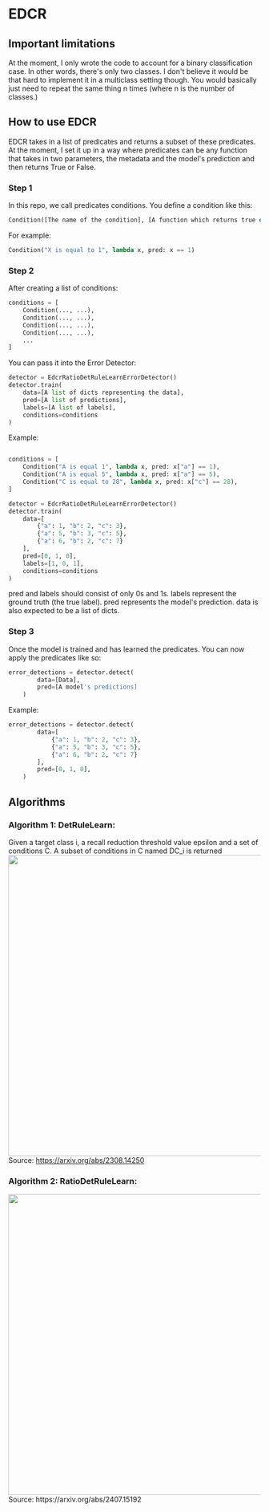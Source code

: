 # EDCR

## Important limitations
At the moment, I only wrote the code to account for a binary classification case. In other words, there's only two classes. I don't believe it would be that hard to implement it in a multiclass setting though. You would basically just need to repeat the same thing n times (where n is the number of classes.)

## How to use EDCR
EDCR takes in a list of predicates and returns a subset of these predicates. At the moment, I set it up in a way where predicates can be any function that takes in two parameters, the metadata and the model's prediction and then returns True or False.
### Step 1
In this repo, we call predicates conditions. You define a condition like this:
```python
Condition([The name of the condition], [A function which returns true or false])
```
For example:
```python
Condition("X is equal to 1", lambda x, pred: x == 1)
```

### Step 2
After creating a list of conditions:
```python
conditions = [
    Condition(..., ...),
    Condition(..., ...),
    Condition(..., ...),
    Condition(..., ...),
    ...
]
```
You can pass it into the Error Detector:

```python
detector = EdcrRatioDetRuleLearnErrorDetector()
detector.train(
    data=[A list of dicts representing the data], 
    pred=[A list of predictions], 
    labels=[A list of labels], 
    conditions=conditions
)
```

Example:
```python

conditions = [
    Condition("A is equal 1", lambda x, pred: x["a"] == 1),
    Condition("A is equal 5", lambda x, pred: x["a"] == 5),
    Condition("C is equal to 28", lambda x, pred: x["c"] == 28),
]

detector = EdcrRatioDetRuleLearnErrorDetector()
detector.train(
    data=[
        {"a": 1, "b": 2, "c": 3},
        {"a": 5, "b": 3, "c": 5},
        {"a": 6, "b": 2, "c": 7}
    ], 
    pred=[0, 1, 0], 
    labels=[1, 0, 1], 
    conditions=conditions
)
```

pred and labels should consist of only 0s and 1s. labels represent the ground truth (the true label). pred represents the model's prediction. data is also expected to be a list of dicts.  

### Step 3  
Once the model is trained and has learned the predicates. You can now apply the predicates like so:
```python
error_detections = detector.detect(
        data=[Data],
        pred=[A model's predictions]
    )
```
Example:
```python
error_detections = detector.detect(
        data=[
            {"a": 1, "b": 2, "c": 3},
            {"a": 5, "b": 3, "c": 5},
            {"a": 6, "b": 2, "c": 7}
        ], 
        pred=[0, 1, 0], 
    )
```
## Algorithms
### Algorithm 1: DetRuleLearn:
Given a target class i, a recall reduction threshold value epsilon and a set of conditions C. A subset of conditions in C named DC_i is returned  
<img src="images/det_rule_learn.png" width="600">  
Source: https://arxiv.org/abs/2308.14250

### Algorithm 2: RatioDetRuleLearn:
<img src="images/ratio_det_rule_learn.png" width="600">  
Source: https://arxiv.org/abs/2407.15192